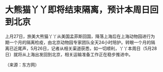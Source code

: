 # 大熊猫丫丫即将结束隔离，预计本周日回到北京

上月27日，旅美大熊猫丫丫从美国孟菲斯回国，降落上海后在上海动物园进行为期一个月的隔离检疫，由北京动物园专家团队全天24小时陪护。转眼一个月的隔离已近尾声，5月26日，记者从相关渠道获悉，如一切顺利，丫丫本周日（5月28日）就将从上海出发回到北京，相关运输准备工作正在稳步推进中。

（来源：东方网）

